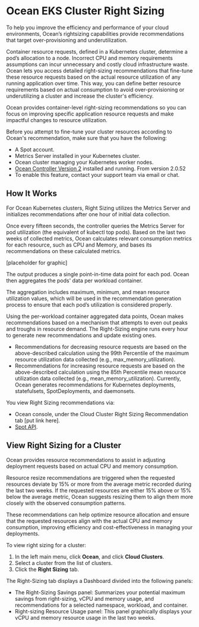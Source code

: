 <meta name=“robots” content=“noindex”>

#  Ocean EKS Cluster Right Sizing 

To help you improve the efficiency and performance of your cloud environments, Ocean’s rightsizing capabilities provide recommendations that target over-provisioning and underutilization. 

Container resource requests, defined in a Kubernetes cluster, determine a pod’s allocation to a node. Incorrect CPU and memory requirements assumptions can incur unnecessary and costly cloud infrastructure waste. Ocean lets you access detailed right-sizing recommendations that fine-tune these resource requests based on the actual resource utilization of any running application over time. This way, you can define better resource requirements based on actual consumption to avoid over-provisioning or underutilizing a cluster and increase the cluster's efficiency. 

Ocean provides container-level right-sizing recommendations so you can focus on improving specific application resource requests and make impactful changes to resource utilization.  

Before you attempt to fine-tune your cluster resources according to Ocean's recommendation, make sure that you have the following: 

*  A Spot account. 
*  Metrics Server installed in your Kubernetes cluster. 
*  Ocean cluster managing your Kubernetes worker nodes. 
*  [Ocean Controller Version 2](https://docs.spot.io/ocean/tutorials/ocean-controller-v2/) installed and running. From version 2.0.52 
*  To enable this feature, contact your support team via email or chat.

##  How It Works 

For Ocean Kubernetes clusters, Right Sizing utilizes the Metrics Server and initializes recommendations after one hour of initial data collection. 

Once every fifteen seconds, the controller queries the Metrics Server for pod utilization (the equivalent of kubectl top pods). Based on the last two weeks of collected metrics, Ocean calculates relevant consumption metrics for each resource, such as CPU and Memory, and bases its recommendations on these calculated metrics. 

[placeholder for graphic]

The output produces a single point-in-time data point for each pod. Ocean then aggregates the pods' data per workload container. 

The aggregation includes maximum, minimum, and mean resource utilization values, which will be used in the recommendation generation process to ensure that each pod’s utilization is considered properly. 

Using the per-workload container aggregated data points, Ocean makes recommendations based on a mechanism that attempts to even out peaks and troughs in resource demand. The Right-Sizing engine runs every hour to generate new recommendations and update existing ones. 

*  Recommendations for decreasing resource requests are based on the above-described calculation using the 99th Percentile of the maximum resource utilization data collected (e.g., max_memory_utilization). 
*  Recommendations for increasing resource requests are based on the above-described calculation using the 85th Percentile mean resource utilization data collected (e.g., mean_memory_utilization). Currently, Ocean generates recommendations for Kubernetes deployments, statefulsets, SpotDeployments, and daemonsets.

You view Right Sizing recommendations via: 

*  Ocean console, under the Cloud Cluster Right Sizing Recommendation tab [put link here]. 
*  [Spot API](https://docs.spot.io/api/#tag/Ocean-AWS/operation/oceanAwsFilterRightSizingWithFilter).

##  View Right Sizing for a Cluster 

Ocean provides resource recommendations to assist in adjusting deployment requests based on actual CPU and memory consumption. 

Resource resize recommendations are triggered when the requested resources deviate by 15% or more from the average metric recorded during the last two weeks. If the requested resources are either 15% above or 15% below the average metric, Ocean suggests resizing them to align them more closely with the observed consumption patterns. 

These recommendations can help optimize resource allocation and ensure that the requested resources align with the actual CPU and memory consumption, improving efficiency and cost-effectiveness in managing your deployments. 

To view right sizing for a cluster:   

1.  In the left main menu, click **Ocean**, and click **Cloud Clusters**. 
2.  Select a cluster from the list of clusters. 
3.  Click the **Right Sizing** tab. 

The Right-Sizing tab displays a Dashboard divided into the following panels: 

*  The Right-Sizing Savings panel: Summarizes your potential maximum savings from right-sizing, vCPU and memory usage, and recommendations for a selected namespace, workload, and container. 
*  Right-sizing Resource Usage panel: This panel graphically displays your vCPU and memory resource usage in the last two weeks. 



